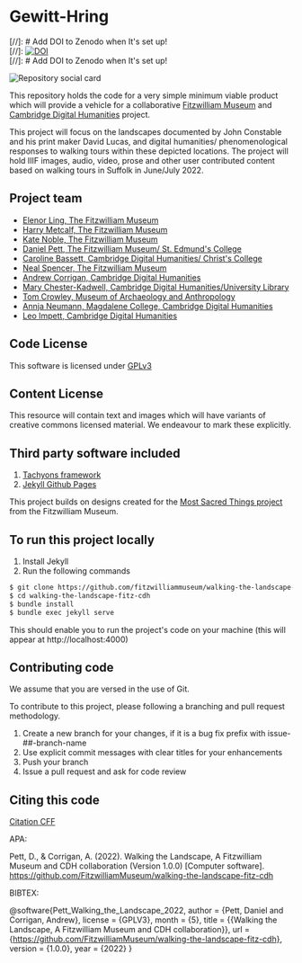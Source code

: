 # Gewitt-Hring

[//]: # Add DOI to Zenodo when It's set up!  
[//]: [![DOI](https://zenodo.org/badge/465292641.svg)](https://zenodo.org/badge/latestdoi/465292641)  
[//]: # Add DOI to Zenodo when It's set up!  

![Repository social card]([https://repository-images.githubusercontent.com/465292641/5f9838da-c16f-4971-b2af-b4ec35f16e0c](https://github.com/IrisBox/gewitt-hring/blob/f5aef3dde86697d6df9f95b9cd660f8884e5bb0a/images/Gewitt-Hring-MediaCard.jpg))

This repository holds the code for a very simple minimum viable product which will provide a vehicle for a collaborative [Fitzwilliam Museum](https://fitzmuseum.cam.ac.uk) and [Cambridge Digital Humanities](https://cdh.cam.ac.uk) project.

This project will focus on the landscapes documented by John Constable and his print maker David Lucas, and digital humanities/ phenomenological responses to walking tours within
these depicted locations. The project will hold IIIF images, audio, video, prose and other user contributed content based on walking tours in Suffolk in June/July 2022.

## Project team

* [Elenor Ling, The Fitzwilliam Museum](https://walking-the-landscape.fitzmuseum.cam.ac.uk/team/elenor-ling)
* [Harry Metcalf, The Fitzwilliam Museum](https://walking-the-landscape.fitzmuseum.cam.ac.uk/team/harry-metcalf)
* [Kate Noble, The Fitzwilliam Museum](https://walking-the-landscape.fitzmuseum.cam.ac.uk/team/kate-noble)
* [Daniel Pett, The Fitzwilliam Museum/ St. Edmund's College](https://walking-the-landscape.fitzmuseum.cam.ac.uk/team/daniel-pett)
* [Caroline Bassett, Cambridge Digital Humanities/ Christ's College](https://walking-the-landscape.fitzmuseum.cam.ac.uk/team/caroline-bassett)
* [Neal Spencer, The Fitzwilliam Museum](https://walking-the-landscape.fitzmuseum.cam.ac.uk/team/neal-spencer)
* [Andrew Corrigan, Cambridge Digital Humanities](https://walking-the-landscape.fitzmuseum.cam.ac.uk/team/andrew-corrigan)
* [Mary Chester-Kadwell, Cambridge Digital Humanities/University Library](https://walking-the-landscape.fitzmuseum.cam.ac.uk/team/mary-chester-kadwell)
* [Tom Crowley, Museum of Archaeology and Anthropology](https://walking-the-landscape.fitzmuseum.cam.ac.uk/team/tom-crowley)
* [Annja Neumann, Magdalene College, Cambridge Digital Humanities](https://walking-the-landscape.fitzmuseum.cam.ac.uk/team/annja-neumann)
* [Leo Impett, Cambridge Digital Humanities](https://walking-the-landscape.fitzmuseum.cam.ac.uk/team/leo-impett)

## Code License

This software is licensed under [GPLv3](LICENSE.md)

## Content License

This resource will contain text and images which will have variants of creative commons
licensed material. We endeavour to mark these explicitly.

## Third party software included

1. [Tachyons framework](https://tachyons.io)
2. [Jekyll Github Pages](https://github.com/github/pages-gem)

This project builds on designs created for the [Most Sacred Things project](https://amor.fitz.ms) from the Fitzwilliam Museum. 

## To run this project locally

1. Install Jekyll
2. Run the following commands

```bash
$ git clone https://github.com/fitzwilliammuseum/walking-the-landscape-fitz-cdh
$ cd walking-the-landscape-fitz-cdh
$ bundle install
$ bundle exec jekyll serve
```
This should enable you to run the project's code on your machine (this will appear at http://localhost:4000)

## Contributing code

We assume that you are versed in the use of Git.

To contribute to this project, please following a branching and pull request methodology.

1. Create a new branch for your changes, if it is a bug fix prefix with issue-##-branch-name
2. Use explicit commit messages with clear titles for your enhancements
3. Push your branch
4. Issue a pull request and ask for code review

## Citing this code

[Citation CFF](CITATION.cff)

APA:

Pett, D., & Corrigan, A. (2022). Walking the Landscape, A Fitzwilliam Museum and CDH collaboration (Version 1.0.0) [Computer software]. https://github.com/FitzwilliamMuseum/walking-the-landscape-fitz-cdh

BIBTEX:

@software{Pett_Walking_the_Landscape_2022,
author = {Pett, Daniel and Corrigan, Andrew},
license = {GPLV3},
month = {5},
title = {{Walking the Landscape, A Fitzwilliam Museum and CDH collaboration}},
url = {https://github.com/FitzwilliamMuseum/walking-the-landscape-fitz-cdh},
version = {1.0.0},
year = {2022}
}
